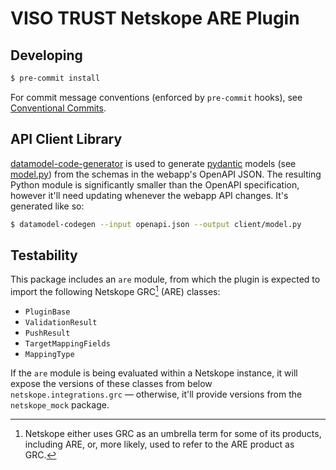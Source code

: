 # VISO TRUST Netskope ARE Plugin

## Developing

``` sh
$ pre-commit install
```

For commit message conventions (enforced by `pre-commit` hooks), see [Conventional Commits](https://www.conventionalcommits.org/en/v1.0.0-beta.2/#summary).

## API Client Library

[datamodel-code-generator](https://github.com/koxudaxi/datamodel-code-generator)
is used to generate [pydantic](https://docs.pydantic.dev/) models
(see [model.py](are_plugin/client/model.py)) from the schemas in the webapp's OpenAPI
JSON.  The resulting Python module is significantly smaller than the OpenAPI
specification, however it'll need updating whenever the webapp API changes.
It's generated like so:

```sh
$ datamodel-codegen --input openapi.json --output client/model.py
```

## Testability

This package includes an `are` module, from which the plugin is expected to
import the following Netskope GRC[^1] (ARE) classes:

 - `PluginBase`
 - `ValidationResult`
 - `PushResult`
 - `TargetMappingFields`
 - `MappingType`

If the `are` module is being evaluated within a Netskope instance, it will
expose the versions of these classes from below `netskope.integrations.grc` &mdash;
otherwise, it'll provide versions from the `netskope_mock` package.

[^1]: Netskope either uses GRC as an umbrella term for some of its products,
    including ARE, or, more likely, used to refer to the ARE product as GRC.
